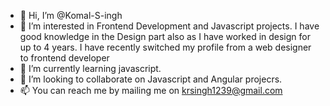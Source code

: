 - 👋 Hi, I’m @Komal-S-ingh
- 👀 I’m interested in Frontend Development and Javascript projects. I have good knowledge in the Design part also as I have worked in design for up to 4 years. I have recently switched my profile from a web designer to frontend developer
- 🌱 I’m currently learning javascript.
- 💞️ I’m looking to collaborate on Javascript and Angular projecrs.
- 📫 You can reach me by mailing me on krsingh1239@gmail.com

<!---
Komal-S-ingh/Komal-S-ingh is a ✨ special ✨ repository because its `README.md` (this file) appears on your GitHub profile.
You can click the Preview link to take a look at your changes.
--->
